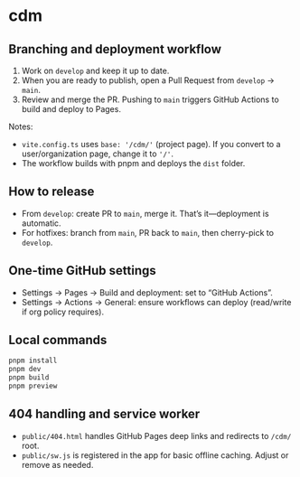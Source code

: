 # cdm

## Branching and deployment workflow

1) Work on `develop` and keep it up to date.
2) When you are ready to publish, open a Pull Request from `develop` → `main`.
3) Review and merge the PR. Pushing to `main` triggers GitHub Actions to build and deploy to Pages.

Notes:
- `vite.config.ts` uses `base: '/cdm/'` (project page). If you convert to a user/organization page, change it to `'/'`.
- The workflow builds with pnpm and deploys the `dist` folder.

## How to release

- From `develop`: create PR to `main`, merge it. That’s it—deployment is automatic.
- For hotfixes: branch from `main`, PR back to `main`, then cherry-pick to `develop`.

## One-time GitHub settings

- Settings → Pages → Build and deployment: set to “GitHub Actions”.
- Settings → Actions → General: ensure workflows can deploy (read/write if org policy requires).

## Local commands

```bash
pnpm install
pnpm dev
pnpm build
pnpm preview
```

## 404 handling and service worker

- `public/404.html` handles GitHub Pages deep links and redirects to `/cdm/` root.
- `public/sw.js` is registered in the app for basic offline caching. Adjust or remove as needed.

